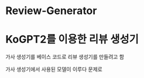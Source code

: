 # Review-Generator

# KoGPT2를 이용한 리뷰 생성기

가사 생성기를 베이스 코드로 리뷰 생성기를 만들려고 함

가사 생성기에서 사용된 모델이 이루다 문제로 
